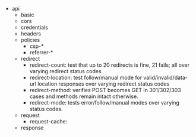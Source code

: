 * api
  * basic
  * cors
  * credentials
  * headers
  * policies
    * csp-*
    * referrer-*
  * redirect
    * redirect-count: test that up to 20 redirects is fine, 21 fails; all over
      varying redirect status codes
    * redirect-location: test follow/manual mode for valid/invalid/data-url
      location responses over varying redirect status codes
    * redirect-method: verifies POST becomes GET in 301/302/303 cases and
      methods remain intact otherwise.
    * redirect-mode: tests error/follow/manual modes over varying status codes.
  * request
    * request-cache: 
  * response
